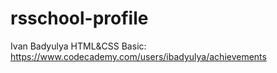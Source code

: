 # rsschool-profile
Ivan Badyulya
HTML&CSS Basic: https://www.codecademy.com/users/ibadyulya/achievements